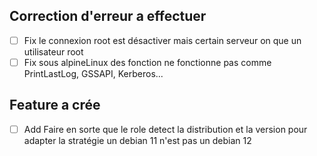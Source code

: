 
## Correction d'erreur a effectuer
-[ ] Fix le connexion root est désactiver mais certain serveur on que un utilisateur root
-[ ] Fix sous alpineLinux des fonction ne fonctionne pas comme PrintLastLog, GSSAPI, Kerberos...

## Feature a crée
-[ ] Add Faire en sorte que le role detect la distribution et la version pour adapter la stratégie un debian 11 n'est pas un debian 12